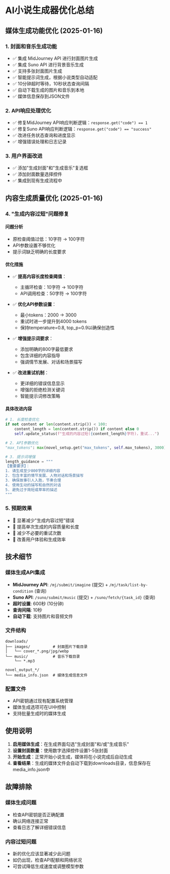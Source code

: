 # AI小说生成器优化总结

## 媒体生成功能优化 (2025-01-16)

### 1. 封面和音乐生成功能
- ✅ 集成 MidJourney API 进行封面图片生成
- ✅ 集成 Suno API 进行背景音乐生成
- ✅ 支持多张封面图片生成
- ✅ 智能提示词生成，根据小说类型自动适配
- ✅ 10分钟超时等待，10秒状态查询间隔
- ✅ 自动下载生成的图片和音乐到本地
- ✅ 媒体信息保存到JSON文件

### 2. API响应处理优化
- ✅ 修复MidJourney API响应判断逻辑：`response.get("code") == 1`
- ✅ 修复Suno API响应判断逻辑：`response.get("code") == "success"`
- ✅ 改进任务状态查询和进度显示
- ✅ 增强错误处理和日志记录

### 3. 用户界面改进
- ✅ 添加"生成封面"和"生成音乐"复选框
- ✅ 添加封面数量选择控件
- ✅ 集成到现有生成流程中

## 内容生成质量优化 (2025-01-16)

### 4. "生成内容过短"问题修复

#### 问题分析
- 原检查阈值过低：10字符 → 100字符
- API参数设置不够优化
- 提示词缺乏明确的长度要求

#### 优化措施
- ✅ **提高内容长度检查阈值**：
  - 主循环检查：10字符 → 100字符
  - API调用检查：50字符 → 100字符
  
- ✅ **优化API参数设置**：
  - 最小tokens：2000 → 3000
  - 重试时进一步提升到4000 tokens
  - 保持temperature=0.8, top_p=0.9以确保创造性

- ✅ **增强提示词要求**：
  - 添加明确的800字最低要求
  - 包含详细的内容指导
  - 强调情节发展、对话和场景描写

- ✅ **改进重试机制**：
  - 更详细的错误信息显示
  - 增强的拒绝检测关键词
  - 智能提示词修改策略

#### 具体改进内容

```python
# 1. 长度检查优化
if not content or len(content.strip()) < 100:
    content_length = len(content.strip()) if content else 0
    self.update_status(f"生成的内容过短({content_length}字符)，重试...")

# 2. API参数优化
"max_tokens": max(novel_setup.get("max_tokens", self.max_tokens), 3000)

# 3. 提示词增强
length_guidance = """
【重要要求】：
1. 请生成至少800字的详细内容
2. 包含丰富的情节发展、人物对话和场景描写
3. 确保故事引人入胜，节奏合理
4. 使用生动的描写和自然的对话
5. 避免过于简短或草率的描述
"""
```

### 5. 预期效果
- 🎯 显著减少"生成内容过短"错误
- 🎯 提高单次生成的内容质量和长度
- 🎯 减少不必要的重试次数
- 🎯 改善用户体验和生成效率

## 技术细节

### 媒体生成API集成
- **MidJourney API**: `/mj/submit/imagine` (提交) + `/mj/task/list-by-condition` (查询)
- **Suno API**: `/suno/submit/music` (提交) + `/suno/fetch/{task_id}` (查询)
- **超时设置**: 600秒 (10分钟)
- **查询间隔**: 10秒
- **自动下载**: 支持图片和音频文件

### 文件结构
```
downloads/
├── images/          # 封面图片下载目录
│   └── cover_*.png/jpg/webp
└── music/           # 音乐下载目录
    └── *.mp3

novel_output_*/
└── media_info.json  # 媒体生成信息文件
```

### 配置文件
- API密钥通过现有配置系统管理
- 媒体生成选项可在UI中控制
- 支持批量生成时的媒体生成

## 使用说明

1. **启用媒体生成**：在生成界面勾选"生成封面"和/或"生成音乐"
2. **设置封面数量**：使用数字选择控件设置1-5张封面
3. **开始生成**：正常开始小说生成，媒体将在小说完成后自动生成
4. **查看结果**：生成的媒体文件会自动下载到downloads目录，信息保存在media_info.json中

## 故障排除

### 媒体生成问题
- 检查API密钥是否正确配置
- 确认网络连接正常
- 查看日志了解详细错误信息

### 内容过短问题
- 新的优化应该显著减少此问题
- 如仍出现，检查API配额和网络状况
- 可尝试降低生成速度或调整模型参数
